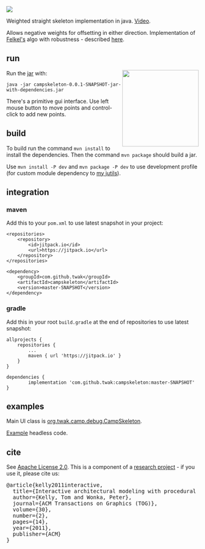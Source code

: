 [![](https://jitpack.io/v/twak/campskeleton.svg)](https://jitpack.io/#twak/campskeleton)

Weighted straight skeleton implementation in java. [Video](http://www.youtube.com/watch?v=2twcln3_7Y8).

Allows negative weights for offsetting in either direction. Implementation of [Felkel's](http://www.dma.fi.upm.es/mabellanas/tfcs/skeleton/html/documentacion/Straight%20Skeletons%20Implementation.pdf) algo with robustness - described [here](http://twak.blogspot.com/2009/05/engineering-weighted-straight-skeleton.html).

## run
<img src="docs/images/campskeleton.png" style="bottom:0;" width="200" align="right">

Run the [jar](https://drive.google.com/open?id=0B6r_mUgXfBLdVTRfSE04MzB2Tlk) with:

```
java -jar campskeleton-0.0.1-SNAPSHOT-jar-with-dependencies.jar
```

There's a primitive gui interface. Use left mouse button to move points and control-click to add new points.

## build
To build run the command `mvn install` to install the dependencies. Then the command `mvn package` should build a jar.

Use `mvn install -P dev` and `mvn package -P dev` to use development profile (for custom module dependency to [my jutils](https://github.com/twak/jutils)).

## integration

### maven
Add this to your `pom.xml` to use latest snapshot in your project:

```
<repositories>
    <repository>
        <id>jitpack.io</id>
        <url>https://jitpack.io</url>
    </repository>
</repositories>

<dependency>
    <groupId>com.github.twak</groupId>
    <artifactId>campskeleton</artifactId>
    <version>master-SNAPSHOT</version>
</dependency>
```

### gradle
Add this in your root `build.gradle` at the end of repositories to use latest snapshot:

```
allprojects {
    repositories {
        ...
        maven { url 'https://jitpack.io' }
    }
}

dependencies {
        implementation 'com.github.twak:campskeleton:master-SNAPSHOT'
}
```

## examples
Main UI class is [org.twak.camp.debug.CampSkeleton](https://github.com/twak/campskeleton/blob/master/src/org/twak/camp/debug/CampSkeleton.java). 

[Example](https://github.com/twak/campskeleton/blob/wiki/headless.md) headless code.

## cite
See [Apache License 2.0](LICENSE.md). This is a component of a [research project](http://twak.blogspot.com/2011/04/interactive-architectural-modeling-with.html) - if you use it, please cite us:

<pre>
@article{kelly2011interactive,
  title={Interactive architectural modeling with procedural extrusions},
  author={Kelly, Tom and Wonka, Peter},
  journal={ACM Transactions on Graphics (TOG)},
  volume={30},
  number={2},
  pages={14},
  year={2011},
  publisher={ACM}
}
</pre>
